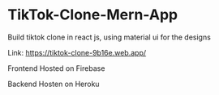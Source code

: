 # TikTok-Clone-Mern-App


Build tiktok clone in react js, using material ui for the designs


Link: https://tiktok-clone-9b16e.web.app/


Frontend Hosted on Firebase 


Backend Hosten on Heroku
